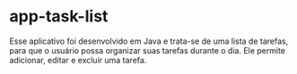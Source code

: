 # app-task-list

Esse aplicativo foi desenvolvido em Java e trata-se de uma lista de tarefas, para que o usuário possa organizar suas tarefas durante o dia. Ele permite adicionar, editar e excluir uma tarefa.
